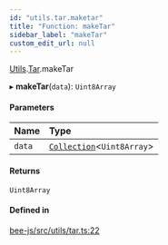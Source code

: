 ```yaml
---
id: "utils.tar.maketar"
title: "Function: makeTar"
sidebar_label: "makeTar"
custom_edit_url: null
---
```


[Utils](../modules/utils.md).[Tar](../modules/utils.tar.md).makeTar

▸ **makeTar**(`data`): `Uint8Array`

#### Parameters

| Name | Type |
| :------ | :------ |
| `data` | [`Collection`](../types/collection.md)<`Uint8Array`\> |

#### Returns

`Uint8Array`

#### Defined in

[bee-js/src/utils/tar.ts:22](https://github.com/ethersphere/bee-js/blob/6f227e1/src/utils/tar.ts#L22)
